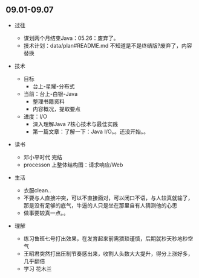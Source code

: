 ##  09.01-09.07

-   过往
    -   谋划两个月结束Java：05.26：废弃了。
    -   技术计划：data/plan#README.md 不知道是不是终结版?废弃了，内容替换
-   技术
    -   目标
        -   台上-星耀-分布式
    -   当前：台上-白银-Java
        -   整理书籍资料
        -   内容概况，提取要点
    -   进度：I/O
        -   深入理解Java 7核心技术与最佳实践
        -   第一篇文章：了解一下：Java I/O。。还没开始。。

-   读书
    -   邓小平时代 完结
    -   processon 上整体结构图：请求响应/Web
-   生活
    -   衣服clean..
    -   不要与人直接冲突，可以不直接面对，可以闭口不语，与人较真就输了，那是没有足够的底气，牛逼的人只是坐在那里自有人猜测他的心思
    -   做事要较真一点。。
-   理解
    -   练习鲁班七号打出效果，在发育起来前需猥琐谨慎，后期就秒天秒地秒空气
    -   王昭君突然打出压制节奏感出来，收割人头数大大提升，得分上涨好多，几乎翻倍
    -   学习 花木兰 

